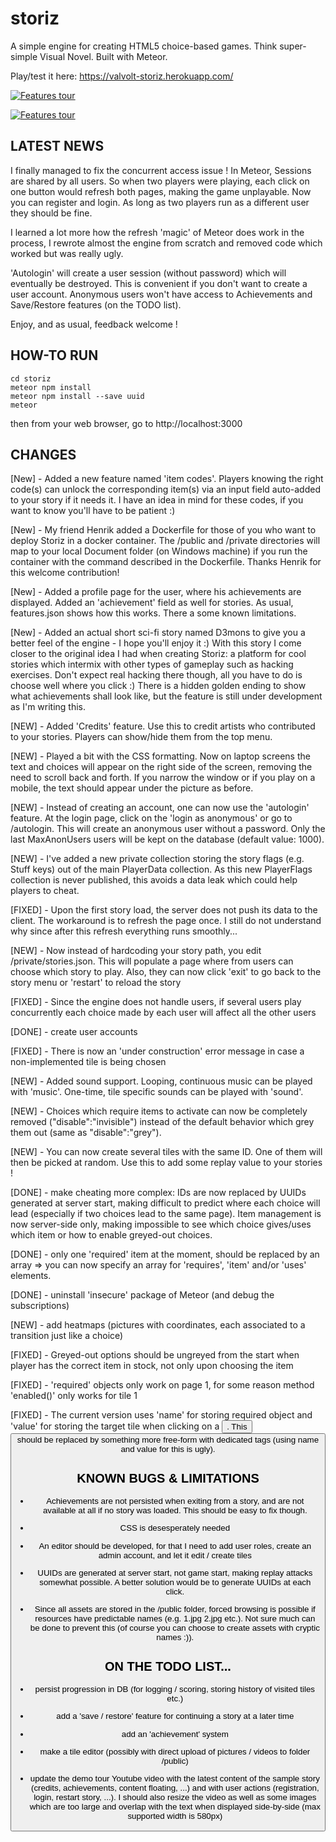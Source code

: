 # storiz
A simple engine for creating HTML5 choice-based games. Think super-simple Visual Novel. Built with Meteor.

Play/test it here: https://valvolt-storiz.herokuapp.com/

[![Features tour](https://raw.githubusercontent.com/valvolt/storiz/master/public/tutorial/sample-storiz.png)](https://valvolt-storiz.herokuapp.com/)

[![Features tour](https://raw.githubusercontent.com/valvolt/storiz/master/public/tutorial/tuto-storiz.png)](https://valvolt-storiz.herokuapp.com/)


## LATEST NEWS

I finally managed to fix the concurrent access issue ! In Meteor, Sessions are shared by all users. So when two players were playing, each click on one button would refresh both pages, making the game unplayable. Now you can register and login. As long as two players run as a different user they should be fine.

I learned a lot more how the refresh 'magic' of Meteor does work in the process, I rewrote almost the engine from scratch and removed code which worked but was really ugly.

'Autologin' will create a user session (without password) which will eventually be destroyed. This is convenient if you don't want to create a user account. Anonymous users won't have access to Achievements and Save/Restore features (on the TODO list).

Enjoy, and as usual, feedback welcome !

## HOW-TO RUN

```
cd storiz
meteor npm install
meteor npm install --save uuid
meteor
```

then from your web browser, go to http://localhost:3000

## CHANGES

[New] - Added a new feature named 'item codes'. Players knowing the right code(s) can unlock the corresponding item(s) via an input field auto-added to your story if it needs it. I have an idea in mind for these codes, if you want to know you'll have to be patient :)

[New] - My friend Henrik added a Dockerfile for those of you who want to deploy Storiz in a docker container. The /public and /private directories will map to your local Document folder (on Windows machine) if you run the container with the command described in the Dockerfile. Thanks Henrik for this welcome contribution!

[New] - Added a profile page for the user, where his achievements are displayed. Added an 'achievement' field as well for stories. As usual, features.json shows how this works. There a some known limitations.

[New] - Added an actual short sci-fi story named D3mons to give you a better feel of the engine - I hope you'll enjoy it :) With this story I come closer to the original idea I had when creating Storiz: a platform for cool stories which intermix with other types of gameplay such as hacking exercises. Don't expect real hacking there though, all you have to do is choose well where you click :) There is a hidden golden ending to show what achievements shall look like, but the feature is still under development as I'm writing this.

[NEW] - Added 'Credits' feature. Use this to credit artists who contributed to your stories. Players can show/hide them from the top menu.

[NEW] - Played a bit with the CSS formatting. Now on laptop screens the text and choices will appear on the right side of the screen, removing the need to scroll back and forth. If you narrow the window or if you play on a mobile, the text should appear under the picture as before.

[NEW] - Instead of creating an account, one can now use the 'autologin' feature. At the login page, click on the 'login as anonymous' or go to /autologin. This will create an anonymous user without a password. Only the last MaxAnonUsers users will be kept on the database (default value: 1000).

[NEW] - I've added a new private collection storing the story flags (e.g. Stuff keys) out of the main PlayerData collection. As this new PlayerFlags collection is never published, this avoids a data leak which could help players to cheat.

[FIXED] - Upon the first story load, the server does not push its data to the client. The workaround is to refresh the page once. I still do not understand why since after this refresh everything runs smoothly...

[NEW] - Now instead of hardcoding your story path, you edit /private/stories.json. This will populate a page where from users can choose which story to play. Also, they can now click 'exit' to go back to the story menu or 'restart' to reload the story

[FIXED] - Since the engine does not handle users, if several users play concurrently each choice made by each user will affect all the other users

[DONE] - create user accounts

[FIXED] - There is now an 'under construction' error message in case a non-implemented tile is being chosen

[NEW] - Added sound support. Looping, continuous music can be played with 'music'. One-time, tile specific sounds can be played with 'sound'.

[NEW] - Choices which require items to activate can now be completely removed ("disable":"invisible") instead of the default behavior which grey them out (same as "disable":"grey").

[NEW] - You can now create several tiles with the same ID. One of them will then be picked at random. Use this to add some replay value to your stories !

[DONE] - make cheating more complex: IDs are now replaced by UUIDs generated at server start, making difficult to predict where each choice will lead (especially if two choices lead to the same page). Item management is now server-side only, making impossible to see which choice gives/uses which item or how to enable greyed-out choices.

[DONE] - only one 'required' item at the moment, should be replaced by an array => you can now specify an array for 'requires', 'item' and/or 'uses' elements.

[DONE] - uninstall 'insecure' package of Meteor (and debug the subscriptions)

[NEW] - add heatmaps (pictures with coordinates, each associated to a transition just like a choice)

[FIXED] - Greyed-out options should be ungreyed from the start when player has the correct item in stock, not only upon choosing the item

[FIXED] - 'required' objects only work on page 1, for some reason method 'enabled()' only works for tile 1

[FIXED] - The current version uses 'name' for storing required object and 'value' for storing the target tile when clicking on a <button>. This <button> should be replaced by something more free-form with dedicated tags (using name and value for this is ugly).

## KNOWN BUGS & LIMITATIONS

- Achievements are not persisted when exiting from a story, and are not available at all if no story was loaded. This should be easy to fix though.

- CSS is desesperately needed

- An editor should be developed, for that I need to add user roles, create an admin account, and let it edit / create tiles

- UUIDs are generated at server start, not game start, making replay attacks somewhat possible. A better solution would be to generate UUIDs at each click.

- Since all assets are stored in the /public folder, forced browsing is possible if resources have predictable names (e.g. 1.jpg 2.jpg etc.). Not sure much can be done to prevent this (of course you can choose to create assets with cryptic names :)).

## ON THE TODO LIST...

- persist progression in DB (for logging / scoring, storing history of visited tiles etc.)

- add a 'save / restore' feature for continuing a story at a later time

- add an 'achievement' system

- make a tile editor (possibly with direct upload of pictures / videos to folder /public)

- update the demo tour Youtube video with the latest content of the sample story (credits, achievements, content floating, ...) and with user actions (registration, login, restart story, ...). I should also resize the video as well as some images which are too large and overlap with the text when displayed side-by-side (max supported width is 580px)
